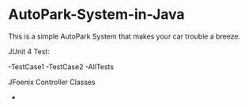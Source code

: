 # AutoPark-System-in-Java
This is a simple AutoPark System that makes your car trouble a breeze.

JUnit 4 Test:

-TestCase1
-TestCase2
-AllTests

JFoenix Controller Classes

-
